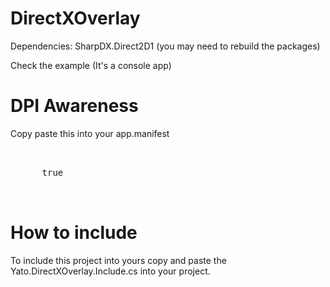 # DirectXOverlay

Dependencies:
SharpDX.Direct2D1 (you may need to rebuild the packages)

Check the example (It's a console app)

# DPI Awareness

Copy paste this into your app.manifest

<pre>
<application xmlns="urn:schemas-microsoft-com:asm.v3">
    <windowsSettings>
      <dpiAware xmlns="http://schemas.microsoft.com/SMI/2005/WindowsSettings">true</dpiAware>
	</windowsSettings>
</application>
</pre>

# How to include

To include this project into yours copy and paste the Yato.DirectXOverlay.Include.cs into your project.